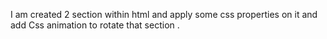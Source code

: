 I am created 2 section within html and apply some css properties on it and add Css animation to rotate that section .
